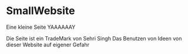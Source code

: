 # SmallWebsite
Eine kleine Seite YAAAAAAY


Die Seite ist ein TradeMark von Sehri Singh
Das Benutzen von Ideen von dieser Website auf eigener Gefahr
